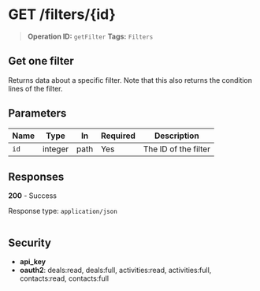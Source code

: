 # GET /filters/{id}

> **Operation ID:** `getFilter`
> **Tags:** `Filters`

## Get one filter

Returns data about a specific filter. Note that this also returns the condition lines of the filter.

## Parameters

| Name | Type | In | Required | Description |
|------|------|-------|----------|-------------|
| `id` | integer | path | Yes | The ID of the filter |

## Responses

**200** - Success

Response type: `application/json`

```

```


## Security

- **api_key**
- **oauth2**: deals:read, deals:full, activities:read, activities:full, contacts:read, contacts:full